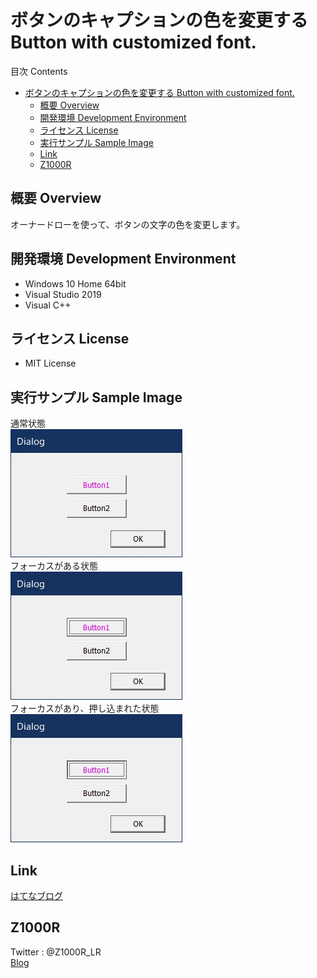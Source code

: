 # ボタンのキャプションの色を変更する Button with customized font.
目次 Contents
<!-- TOC -->

- [ボタンのキャプションの色を変更する Button with customized font.](#ボタンのキャプションの色を変更する-button-with-customized-font)
  - [概要 Overview](#概要-overview)
  - [開発環境 Development Environment](#開発環境-development-environment)
  - [ライセンス License](#ライセンス-license)
  - [実行サンプル Sample Image](#実行サンプル-sample-image)
  - [Link](#link)
  - [Z1000R](#z1000r)

<!-- /TOC -->

## 概要 Overview
オーナードローを使って、ボタンの文字の色を変更します。

## 開発環境 Development Environment
- Windows 10 Home 64bit  
- Visual Studio 2019  
- Visual C++  

## ライセンス License
- MIT License  

## 実行サンプル Sample Image
通常状態  
![](05_Image/Image01.jpg)  
フォーカスがある状態  
![](05_Image/Image02.jpg)  
フォーカスがあり、押し込まれた状態  
![](05_Image/Image03.jpg)  
## Link
[はてなブログ](https://z1000s.hatenablog.com/)  

## Z1000R
Twitter : @Z1000R_LR  
[Blog](https://z1000s.hatenablog.com/)  
